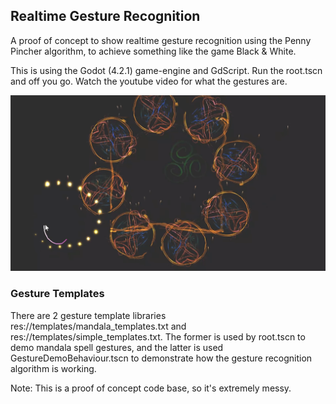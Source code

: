## Realtime Gesture Recognition
A proof of concept to show realtime gesture recognition using the Penny Pincher algorithm, to achieve something like the game Black & White.

This is using the Godot (4.2.1) game-engine and GdScript. Run the root.tscn and off you go. Watch the youtube video for what the gestures are.

![The mandala being drawn](/media/mandala_drawing.png)

### Gesture Templates
There are 2 gesture template libraries res://templates/mandala_templates.txt and res://templates/simple_templates.txt. 
The former is used by root.tscn to demo mandala spell gestures, and the latter is used GestureDemoBehaviour.tscn to demonstrate how the gesture recognition algorithm is working.



Note: This is a proof of concept code base, so it's extremely messy.
